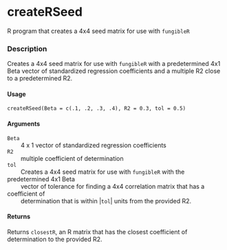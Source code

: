 createRSeed
===========

R program that creates a 4x4 seed matrix for use with `fungibleR`

### Description
Creates a 4x4 seed matrix for use with `fungibleR` with a predetermined 4x1 Beta 
vector of standardized regression coefficients and a multiple R2 close to a 
predetermined R2.

#### Usage
`createRSeed(Beta = c(.1, .2, .3, .4), R2 = 0.3, tol = 0.5)`

#### Arguments
`Beta`  
&nbsp;&nbsp;&nbsp;&nbsp;&nbsp;&nbsp;&nbsp;&nbsp;4 x 1 vector of standardized 
regression coefficients  
`R2`  
&nbsp;&nbsp;&nbsp;&nbsp;&nbsp;&nbsp;&nbsp;&nbsp;multiple coefficient of 
determination  
`tol`  
&nbsp;&nbsp;&nbsp;&nbsp;&nbsp;&nbsp;&nbsp;&nbsp;Creates a 4x4 seed matrix for 
use with `fungibleR` with the predetermined 4x1 Beta  
&nbsp;&nbsp;&nbsp;&nbsp;&nbsp;&nbsp;&nbsp;&nbsp;vector of tolerance for finding 
a 4x4 correlation matrix that has a coefficient of  
&nbsp;&nbsp;&nbsp;&nbsp;&nbsp;&nbsp;&nbsp;&nbsp;determination that is within 
|`tol`| units from the provided R2.

#### Returns
Returns `closestR`, an R matrix that has the closest coefficient of 
determination to the provided R2.
